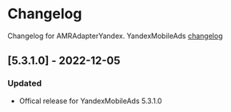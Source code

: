# Changelog

Changelog for AMRAdapterYandex. 
YandexMobileAds [changelog](https://github.com/yandexmobile/yandex-ads-sdk-ios/blob/master/changelog/mobileads/CHANGELOG.md)

## [5.3.1.0] - 2022-12-05
### Updated
- Offical release for YandexMobileAds 5.3.1.0
